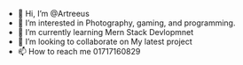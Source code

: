 - 👋 Hi, I’m @Artreeus
- 👀 I’m interested in Photography, gaming, and programming.
- 🌱 I’m currently learning Mern Stack Devlopmnet
- 💞️ I’m looking to collaborate on My latest project
- 📫 How to reach me 01717160829

<!---
Artreeus/Artreeus is a ✨ special ✨ repository because its `README.md` (this file) appears on your GitHub profile.
You can click the Preview link to take a look at your changes.
--->
